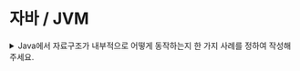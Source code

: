 # 자바 / JVM

<details>
  <summary>Java에서 자료구조가 내부적으로 어떻게 동작하는지 한 가지 사례를 정하여 작성해주세요.</summary>
  </br>
  <p>ArrayList는 내부적으로 Object[]\(elementData)을 이용하여 데이터를 저장하고 있습니다. 동적인 길이 증가를 위하여 size가 elementData의 길이값보다 커지려고 한다면 grow()를 이용하여 길이를 증가 시키고 Arrays의 Copy관련 함수를 통해서 확장된 크기의 배열에 기존 데이터를 복사합니다.</p>
</details>